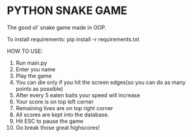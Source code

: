 # PYTHON SNAKE GAME 
The good ol' snake game made in OOP.

To install requirements:
pip install -r requirements.txt


HOW TO USE:
1. Run main.py
2. Enter you name
3. Play the game
4. You can die only if you hit the screen edges(so you can do as many points as possible)
5. After every 5 eaten baits your speed will increase
6. Your score is on top left corner
7. Remaining lives are on top right corner
8. All scores are kept into the database.
9. Hit ESC to pause the game
10. Go break those great highscores!
